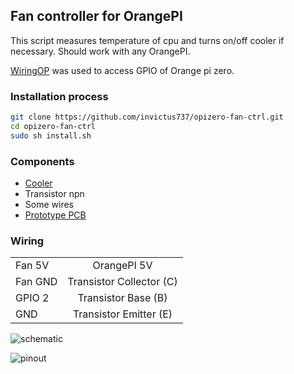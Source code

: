 
## Fan controller for OrangePI
This script measures temperature of cpu and turns on/off cooler if necessary.
Should work with any OrangePI.

[WiringOP](https://github.com/orangepi-xunlong/wiringOP.git) was used to access GPIO of Orange pi zero.


### Installation process
```bash
git clone https://github.com/invictus737/opizero-fan-ctrl.git
cd opizero-fan-ctrl
sudo sh install.sh
```

### Components
* [Cooler]([http://ali.pub/4f1j47](https://www.tme.eu/ro/details/ha40101v4-a99-a/ventilatoare-dc-12v/sunon/ha40101v4-1000u-a99/))
* Transistor npn
* Some wires
* [Prototype PCB](http://ali.pub/4f1npv)

### Wiring
|               |                           |
| ------------- |:-------------------------:|
| Fan 5V        | OrangePI 5V               |
| Fan GND       | Transistor Collector (C)  |
| GPIO 2        | Transistor Base (B)       | 
| GND           | Transistor Emitter (E)    |

![schematic](https://github.com/invictus737/opizero-fan-ctrl/blob/master/img/schematica.png?raw=true)

![pinout](https://github.com/invictus737/opizero-fan-ctrl/blob/master/img/1033818249.jpg?raw=true)



